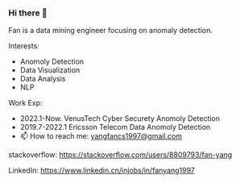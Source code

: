 ### Hi there 👋

<!--
**fanyang1997/fanyang1997** is a ✨ _special_ ✨ repository because its `README.md` (this file) appears on your GitHub profile.
fan is a data scientist focusing on the field of anomaly detection.
- 🌱 I’m currently learning ...
- 👯 I’m looking to collaborate on ...
- 🤔 I’m looking for help with ...
- 💬 Ask me about ...

-->
Fan is a data mining engineer focusing on anomaly detection.

Interests:
- Anomoly Detection
- Data Visualization
- Data Analysis 
- NLP

Work Exp:
- 2022.1-Now. VenusTech    Cyber Securety Anomoly Detection
- 2019.7-2022.1 Ericsson   Telecom Data   Anomoly Detection
- 📫 How to reach me: 
yangfancs1997@gmail.com

stackoverflow: https://stackoverflow.com/users/8809793/fan-yang

LinkedIn: https://www.linkedin.cn/injobs/in/fanyang1997
